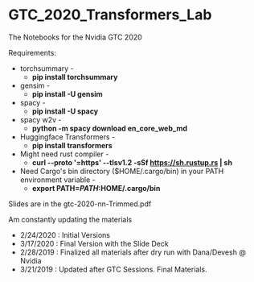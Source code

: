 # GTC_2020_Transformers_Lab
The Notebooks for the Nvidia GTC 2020

Requirements:
* torchsummary - 
  * **pip install torchsummary**
* gensim - 
  * **pip install -U gensim**
* spacy - 
  * **pip install -U spacy**
* spacy w2v - 
  * **python -m spacy download en_core_web_md**
* Huggingface Transformers - 
  * **pip install transformers**
* Might need rust compiler - 
  * **curl --proto '=https' --tlsv1.2 -sSf https://sh.rustup.rs | sh**
* Need Cargo's bin directory ($HOME/.cargo/bin) in your PATH environment variable - 
  * **export PATH=$PATH:$HOME/.cargo/bin**

Slides are in the gtc-2020-nn-Trimmed.pdf

Am constantly updating the materials

- 2/24/2020 : Initial Versions
- 3/17/2020 : Final Version with the Slide Deck
- 2/28/2019 : Finalized all materials after dry run with Dana/Devesh @ Nvidia
- 3/21/2019 : Updated after GTC Sessions. Final Materials.
